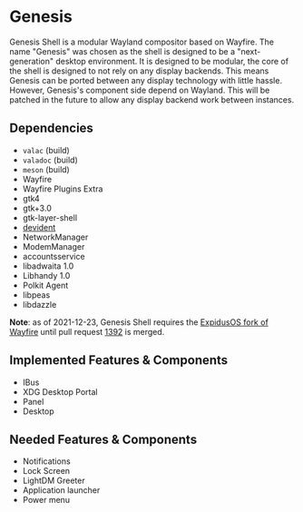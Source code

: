 # Genesis

Genesis Shell is a modular Wayland compositor based on Wayfire. The name "Genesis" was chosen as the shell is designed to be a "next-generation"
desktop environment. It is designed to be modular, the core of the shell is designed to not rely on any display backends. This means Genesis can be ported
between any display technology with little hassle. However, Genesis's component side depend on Wayland. This will be patched in the future to allow any
display backend work between instances.

## Dependencies
* `valac` (build)
* `valadoc` (build)
* `meson` (build)
* Wayfire
* Wayfire Plugins Extra
* gtk4
* gtk+3.0
* gtk-layer-shell
* [devident](https://github.com/ExpidusOS/libdevident)
* NetworkManager
* ModemManager
* accountsservice
* libadwaita 1.0
* Libhandy 1.0
* Polkit Agent
* libpeas
* libdazzle

**Note**: as of 2021-12-23, Genesis Shell requires the [ExpidusOS fork of Wayfire](https://github.com/ExpidusOS/wayfire) until pull request [1392](https://github.com/WayfireWM/wayfire/pull/1392) is merged.

## Implemented Features & Components
* IBus
* XDG Desktop Portal
* Panel
* Desktop

## Needed Features & Components
* Notifications
* Lock Screen
* LightDM Greeter
* Application launcher
* Power menu